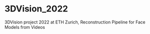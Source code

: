 # 3DVision_2022
3DVision project 2022 at ETH Zurich, Reconstruction Pipeline for Face Models from Videos
